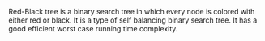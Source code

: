 Red-Black tree is a binary search tree in which every node is colored with either red or black. It is a type of self balancing binary search tree. It has a good efficient worst case running time complexity.
